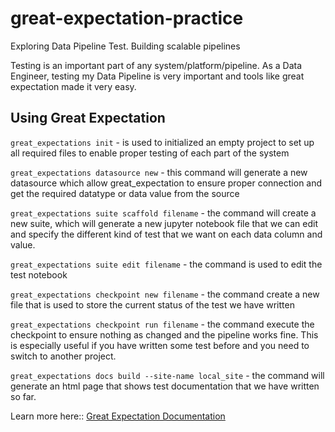 # great-expectation-practice

Exploring Data Pipeline Test. Building scalable pipelines

Testing is an important part of any system/platform/pipeline. As a Data Engineer, testing my Data Pipeline is very important and tools like great expectation made it very easy.

## Using Great Expectation

`great_expectations init` -  is used to initialized an empty project to set up all required files to enable proper testing of each part of the system

`great_expectations datasource new` - this command will generate a new datasource which allow great_expectation to ensure proper connection and get the required datatype or data value from the source

`great_expectations suite scaffold filename` - the command will create a new suite, which will generate a new jupyter notebook file that we can edit and specify the different kind of test that we want on each data column and value.

`great_expectations suite edit filename` - the command is used to edit the test notebook

`great_expectations checkpoint new filename` - the command create a new file that is used to store the current status of the test we have written

`great_expectations checkpoint run filename` - the command execute the checkpoint to ensure nothing as changed and the pipeline works fine. This is especially useful if you have written some test before and you need to switch to another project.

`great_expectations docs build --site-name local_site` - the command will generate an html page that shows test documentation that we have written so far.

Learn more here:: [Great Expectation Documentation](https://docs.greatexpectations.io/docs/)
